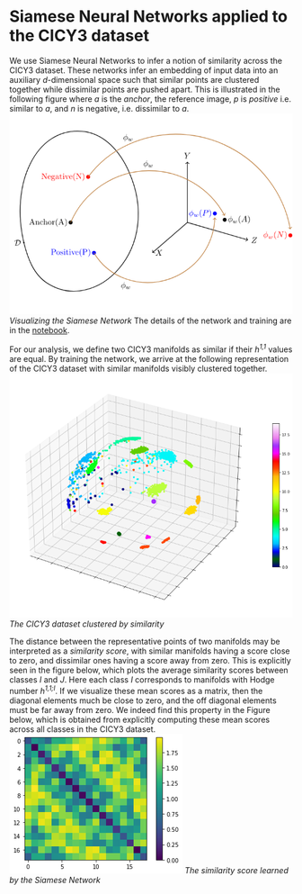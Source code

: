 # Siamese Neural Networks applied to the CICY3 dataset
We use Siamese Neural Networks to infer a notion of similarity across the CICY3 dataset.
These networks infer an embedding of input data into an auxiliary _d_-dimensional space
such that similar points are clustered together while dissimilar points are pushed apart.
This is illustrated in the following figure where _a_ is the _anchor_, the reference image,
_p_ is _positive_ i.e. similar to _a_, and _n_ is negative, i.e. dissimilar to _a_.
![The Siamese Network](siamese.png) 
*Visualizing the Siamese Network* 
The details of the network and training are in the [notebook](tripletlosscicy3.ipynb). 

For our analysis, we define two CICY3 manifolds as similar if their _h<sup>1,1</sup>_ values are
equal. By training the network, we arrive at the following representation of the CICY3 dataset
with similar manifolds visibly clustered together.
![the CICY3 dataset clustered by similarity](cicy3.png)
*The CICY3 dataset clustered by similarity* 

The distance between the representative points of two manifolds may be interpreted as a _similarity score_,
with similar manifolds having a score close to zero, and dissimilar ones having a score away from zero. This
is explicitly seen in the figure below, which plots the average similarity scores between classes *I* and
*J*. Here each class *I* corresponds to manifolds with Hodge number _h<sup>1,1;*I*</sup>_. If we visualize these
mean scores as a matrix, then the diagonal elements much be close to zero, and the off diagonal elements must
be far away from zero. We indeed find this property in the Figure below, which is obtained from explicitly
computing these mean scores across all classes in the CICY3 dataset.
![the learned similarity score](similarity.png) 
*The similarity score learned by the Siamese Network* 


